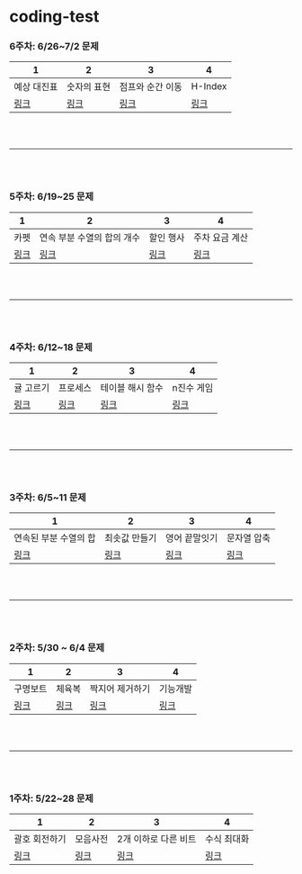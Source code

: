 # coding-test

### 6주차: 6/26~7/2 문제
| 1 | 2 | 3 | 4 |
|------|------|------|------|
| 예상 대진표 | 숫자의 표현 | 점프와 순간 이동 | H-Index |
| [링크](https://school.programmers.co.kr/learn/courses/30/lessons/12985) | [링크](https://school.programmers.co.kr/learn/courses/30/lessons/12924) | [링크](https://school.programmers.co.kr/learn/courses/30/lessons/12980) | [링크](https://school.programmers.co.kr/learn/courses/30/lessons/42747) |

<br><br>
***
<br></br>
### 5주차: 6/19~25 문제
| 1 | 2 | 3 | 4 |
|------|------|------|------|
| 카펫 | 연속 부분 수열의 합의 개수 | 할인 행사 | 주차 요금 계산 |
| [링크](https://school.programmers.co.kr/learn/courses/30/lessons/42842) | [링크](https://school.programmers.co.kr/learn/courses/30/lessons/131701) | [링크](https://school.programmers.co.kr/learn/courses/30/lessons/131127) | [링크](https://school.programmers.co.kr/learn/courses/30/lessons/92341) |

<br><br>
***
<br></br>
### 4주차: 6/12~18 문제
| 1 | 2 | 3 | 4 |
|------|------|------|------|
| 귤 고르기 | 프로세스 | 테이블 해시 함수 | n진수 게임 |
| [링크](https://school.programmers.co.kr/learn/courses/30/lessons/138476) | [링크](https://school.programmers.co.kr/learn/courses/30/lessons/42587) | [링크](https://school.programmers.co.kr/learn/courses/30/lessons/147354) | [링크](https://school.programmers.co.kr/learn/courses/30/lessons/17687) |

<br><br>
***
<br></br>
### 3주차: 6/5~11 문제
| 1 | 2 | 3 | 4 |
|------|------|------|------|
| 연속된 부분 수열의 합 | 최솟값 만들기 | 영어 끝말잇기 | 문자열 압축 |
| [링크](https://school.programmers.co.kr/learn/courses/30/lessons/178870) | [링크](https://school.programmers.co.kr/learn/courses/30/lessons/12941) | [링크](https://school.programmers.co.kr/learn/courses/30/lessons/12981) | [링크](https://school.programmers.co.kr/learn/courses/30/lessons/60057) |

<br></br>
***
<br></br>
### 2주차: 5/30 ~ 6/4 문제
| 1 | 2 | 3 | 4 |
|------|------|------|------|
| 구명보트 | 체육복 | 짝지어 제거하기 | 기능개발 |
| [링크](https://school.programmers.co.kr/learn/courses/30/lessons/42885) | [링크](https://school.programmers.co.kr/learn/courses/30/lessons/42862) | [링크](https://school.programmers.co.kr/learn/courses/30/lessons/12973) | [링크](https://school.programmers.co.kr/learn/courses/30/lessons/42586) |


<br></br>
***
<br></br>
### 1주차: 5/22~28 문제
| 1 | 2 | 3 | 4 |
|------|------|------|------|
| 괄호 회전하기 | 모음사전 | 2개 이하로 다른 비트 | 수식 최대화 |
| [링크](https://school.programmers.co.kr/learn/courses/30/lessons/76502) | [링크](https://school.programmers.co.kr/learn/courses/30/lessons/84512) | [링크](https://school.programmers.co.kr/learn/courses/30/lessons/77885) | [링크](https://school.programmers.co.kr/learn/courses/30/lessons/67257) |


